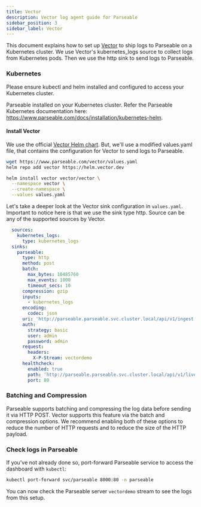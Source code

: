 ```yaml
---
title: Vector
description: Vector log agent guide for Parseable
sidebar_position: 3
sidebar_label: Vector
---
```


This document explains how to set up [Vector](https://vector.dev) to ship logs to Parseable on a Kubernetes cluster. We use Vector's kubernetes_logs source to collect logs from Kubernetes pods. Then we use the http sink to send logs to Parseable.

### Kubernetes
Please ensure kubectl and helm installed and configured to access your Kubernetes cluster.

Parseable installed on your Kubernetes cluster. Refer the Parseable Kubernetes documentation here: https://www.parseable.com/docs/installation/kubernetes-helm.

#### Install Vector
We use the official [Vector Helm chart](https://github.com/helm/charts/tree/master/stable/vector). But, we'll use a modified values.yaml file, that contains the configuration for Vector to send logs to Parseable.

```bash
wget https://www.parseable.com/vector/values.yaml
helm repo add vector https://helm.vector.dev

helm install vector vector/vector \
  --namespace vector \
  --create-namespace \
  --values values.yaml
```

Let's take a deeper look at the Vector sink configuration in `values.yaml`. Important to notice here is that we use the sink type http. Source can be any of the supported sources by Vector.

```yaml
  sources:
    kubernetes_logs:
      type: kubernetes_logs
  sinks:
    parseable:
      type: http
      method: post
      batch:
        max_bytes: 10485760
        max_events: 1000
        timeout_secs: 10
      compression: gzip
      inputs: 
        - kubernetes_logs
      encoding:
        codec: json
      uri: 'http://parseable.parseable.svc.cluster.local/api/v1/ingest'
      auth:
        strategy: basic
        user: admin
        password: admin
      request:
        headers:
          X-P-Stream: vectordemo
      healthcheck:
        enabled: true
        path: 'http://parseable.parseable.svc.cluster.local/api/v1/liveness'
        port: 80
```

### Batching and Compression

Parseable supports batching and compressing the log data before sending it via HTTP POST. Vector supports this feature via the batch and compression options. We recommend enabling both of these options to reduce the number of HTTP requests and to reduce the size of the HTTP payload.

### Check logs in Parseable
If you've not already done so, port-forward Parseable service to access the dashboard with `kubectl`:

```bash
kubectl port-forward svc/parseable 8000:80 -n parseable
```

You can now check the Parseable server `vectordemo` stream to see the logs from this setup.


